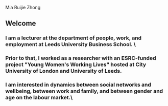 Mia Ruijie Zhong


## Welcome

### I am a lecturer at the department of people, work, and employment at Leeds University Business School. \\
### Prior to that, I worked as a researcher with an ESRC-funded project "Young Women's Working Lives" hosted at City University of London and University of Leeds. 
### I am interested in dynamics between social networks and wellbeing, between work and family, and between gender and age on the labour market.\\
